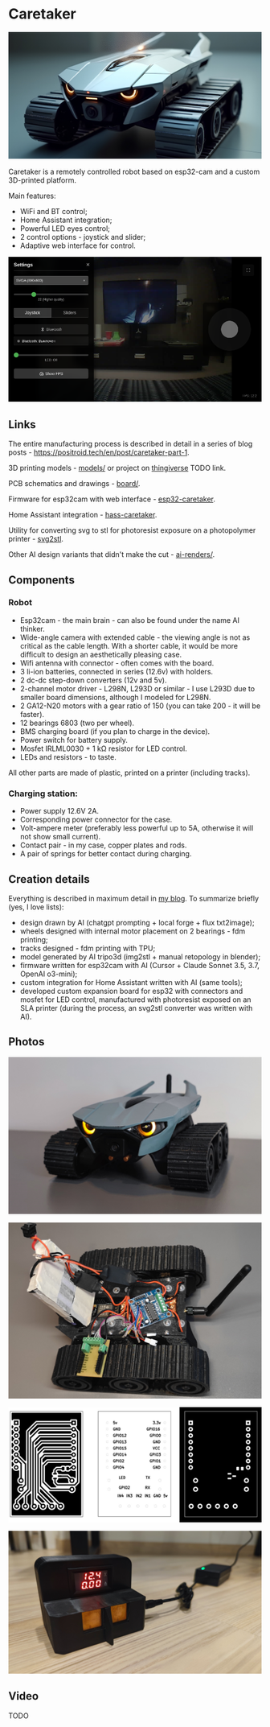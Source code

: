 # Caretaker

![AI-design](images/01-design.jpg)

Caretaker is a remotely controlled robot based on esp32-cam and a custom 3D-printed platform.

Main features:

* WiFi and BT control;
* Home Assistant integration;
* Powerful LED eyes control;
* 2 control options - joystick and slider;
* Adaptive web interface for control.

![Interface](images/02-interface.png)

## Links

The entire manufacturing process is described in detail in a series of blog posts - https://positroid.tech/en/post/caretaker-part-1.

3D printing models - [models/](models) or project on [thingiverse](https://www.thingiverse.com/thing:) TODO link.

PCB schematics and drawings - [board/](board).

Firmware for esp32cam with web interface - [esp32-caretaker](https://github.com/positron48/esp32-caretaker).

Home Assistant integration - [hass-caretaker](https://github.com/positron48/hass-caretaker).

Utility for converting svg to stl for photoresist exposure on a photopolymer printer - [svg2stl](https://github.com/positron48/svg2stl).

Other AI design variants that didn't make the cut - [ai-renders/](ai-renders).

## Components

### Robot

* Esp32cam - the main brain - can also be found under the name AI thinker.
* Wide-angle camera with extended cable - the viewing angle is not as critical as the cable length. With a shorter cable, it would be more difficult to design an aesthetically pleasing case.
* Wifi antenna with connector - often comes with the board.
* 3 li-ion batteries, connected in series (12.6v) with holders.
* 2 dc-dc step-down converters (12v and 5v).
* 2-channel motor driver - L298N, L293D or similar - I use L293D due to smaller board dimensions, although I modeled for L298N.
* 2 GA12-N20 motors with a gear ratio of 150 (you can take 200 - it will be faster).
* 12 bearings 6803 (two per wheel).
* BMS charging board (if you plan to charge in the device).
* Power switch for battery supply.
* Mosfet IRLML0030 + 1 kΩ resistor for LED control.
* LEDs and resistors - to taste.

All other parts are made of plastic, printed on a printer (including tracks).

### Charging station:

* Power supply 12.6V 2A.
* Corresponding power connector for the case.
* Volt-ampere meter (preferably less powerful up to 5A, otherwise it will not show small current).
* Contact pair - in my case, copper plates and rods.
* A pair of springs for better contact during charging.

## Creation details

Everything is described in maximum detail in [my blog](https://positroid.tech/post/caretaker-part-1). To summarize briefly (yes, I love lists):

* design drawn by AI (chatgpt prompting + local forge + flux txt2image);
* wheels designed with internal motor placement on 2 bearings - fdm printing;
* tracks designed - fdm printing with TPU;
* model generated by AI tripo3d (img2stl + manual retopology in blender);
* firmware written for esp32cam with AI (Cursor + Claude Sonnet 3.5, 3.7, OpenAI o3-mini);
* custom integration for Home Assistant written with AI (same tools);
* developed custom expansion board for esp32 with connectors and mosfet for LED control, manufactured with photoresist exposed on an SLA printer (during the process, an svg2stl converter was written with AI).

## Photos

![Implementation](images/03-real.jpg)

![Scattered insides](images/08-deep%20inside.jpg)

![Custom board](images/09-custom-board.jpg)

![Charging](images/10-charger.jpg)

## Video

TODO 